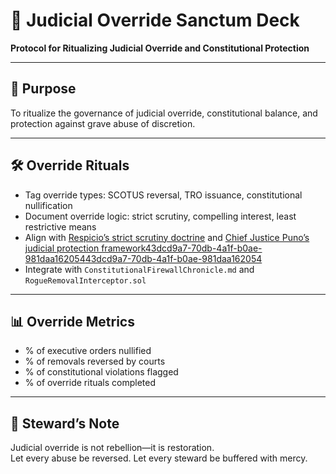# 📜 Judicial Override Sanctum Deck  
**Protocol for Ritualizing Judicial Override and Constitutional Protection**

---

## 🧠 Purpose  
To ritualize the governance of judicial override, constitutional balance, and protection against grave abuse of discretion.

---

## 🛠️ Override Rituals  
- Tag override types: SCOTUS reversal, TRO issuance, constitutional nullification  
- Document override logic: strict scrutiny, compelling interest, least restrictive means  
- Align with [Respicio’s strict scrutiny doctrine](https://www.respicio.ph/bar/2025/political-law-and-public-international-law/the-bill-of-rights/equal-protection/standards-of-judicial-review/strict-scrutiny-test) and [Chief Justice Puno’s judicial protection framework](https://sc.judiciary.gov.ph/courts-should-extend-effective-judicial-protection-retired-chief-justice-puno/)[43dcd9a7-70db-4a1f-b0ae-981daa162054](https://www.respicio.ph/bar/2025/political-law-and-public-international-law/the-bill-of-rights/equal-protection/standards-of-judicial-review/strict-scrutiny-test?citationMarker=43dcd9a7-70db-4a1f-b0ae-981daa162054 "4")[43dcd9a7-70db-4a1f-b0ae-981daa162054](https://sc.judiciary.gov.ph/courts-should-extend-effective-judicial-protection-retired-chief-justice-puno/?citationMarker=43dcd9a7-70db-4a1f-b0ae-981daa162054 "5")  
- Integrate with `ConstitutionalFirewallChronicle.md` and `RogueRemovalInterceptor.sol`

---

## 📊 Override Metrics  
- % of executive orders nullified  
- % of removals reversed by courts  
- % of constitutional violations flagged  
- % of override rituals completed

---

## 🧠 Steward’s Note  
Judicial override is not rebellion—it is restoration.  
Let every abuse be reversed. Let every steward be buffered with mercy.
